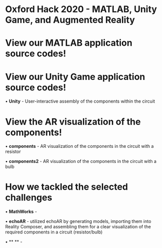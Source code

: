 # Oxford Hack 2020 - MATLAB, Unity Game, and Augmented Reality

# View our MATLAB application source codes!


# View our Unity Game application source codes!

  • **Unity** - User-interactive assembly of the components within the circuit


# View the AR visualization of the components!

  • **components** - AR visualization of the components in the circuit with a resistor
  
  • **components2** - AR visualization of the components in the circuit with a bulb
  
  
  
  
# How we tackled the selected challenges

  • **MathWorks** - 
  
  • **echoAR** - utilized echoAR by generating models, importing them into Reality Composer, and assembling them for a clear visualization
                 of the required components in a circuit (resistor/bulb)
 
  • ** ** - 
  
  
  

